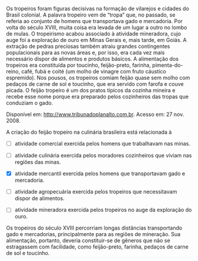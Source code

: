 

Os tropeiros foram figuras decisivas na formação de vilarejos e cidades do Brasil colonial. A palavra tropeiro vem de “tropa” que, no passado, se referia ao conjunto de homens que transportava gado e mercadoria. Por volta do século XVIII, muita coisa era levada de um lugar a outro no lombo de mulas. O tropeirismo acabou associado à atividade mineradora, cujo auge foi a exploração de ouro em Minas Gerais e, mais tarde, em Goiás. A extração de pedras preciosas também atraiu grandes contingentes populacionais para as novas áreas e, por isso, era cada vez mais necessário dispor de alimentos e produtos básicos. A alimentação dos tropeiros era constituída por toucinho, feijão-preto, farinha, pimenta-do-reino, café, fubá e coité (um molho de vinagre com fruto cáustico espremido). Nos pousos, os tropeiros comiam feijão quase sem molho com pedaços de carne de sol e toucinho, que era servido com farofa e couve picada. O feijão tropeiro é um dos pratos típicos da cozinha mineira e recebe esse nome porque era preparado pelos cozinheiros das tropas que conduziam o gado.

Disponível em: http://www.tribunadoplanalto.com.br. Acesso em: 27 nov. 2008.

A criação do feijão tropeiro na culinária brasileira está relacionada à



- [ ] atividade comercial exercida pelos homens que trabalhavam nas minas.
- [ ] atividade culinária exercida pelos moradores cozinheiros que viviam nas regiões das minas.
- [x] atividade mercantil exercida pelos homens que transportavam gado e mercadoria.
- [ ] atividade agropecuária exercida pelos tropeiros que necessitavam dispor de alimentos.
- [ ] atividade mineradora exercida pelos tropeiros no auge da exploração do ouro.


Os tropeiros do século XVIII percorriam longas distâncias transportando gado e mercadorias, principalmente para as regiões de mineração. Sua alimentação, portanto, deveria constituir-se de gêneros que não se estragassem com facilidade, como feijão-preto, farinha, pedaços de carne de sol e toucinho.
